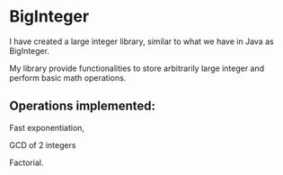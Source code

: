 # BigInteger

I have created a large integer library,
similar to what we have in Java as BigInteger. 

My library provide functionalities to store arbitrarily large
integer and perform basic math operations.

## Operations implemented: 
Fast exponentiation,

GCD of 2 integers

Factorial.
